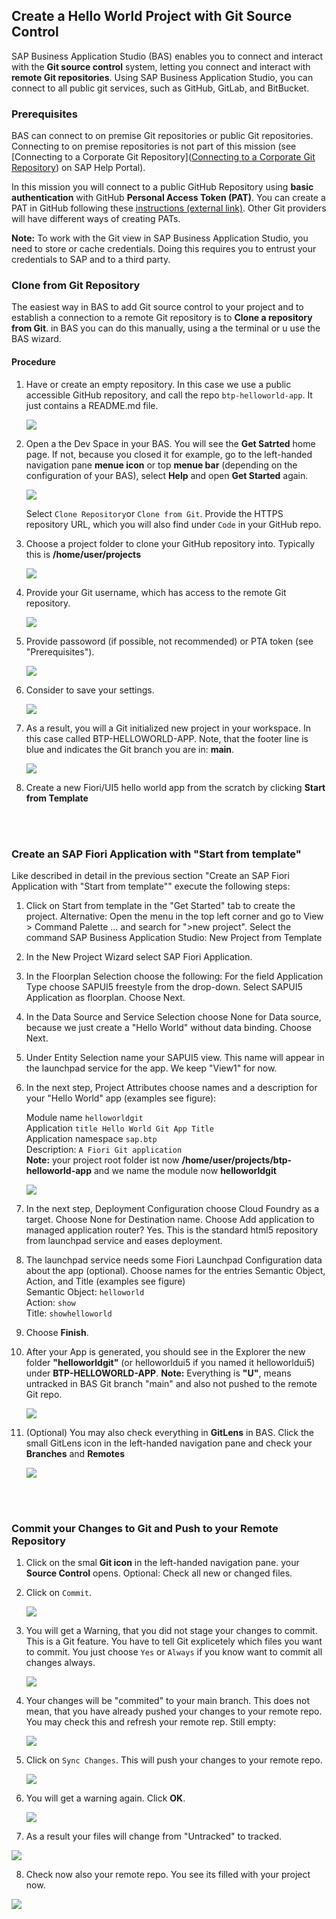 ## Create a Hello World Project with Git Source Control

SAP Business Application Studio (BAS) enables you to connect and interact with the **Git source control** system, letting you connect and interact with **remote Git repositories**.
Using SAP Business Application Studio, you can connect to all public git services, such as GitHub, GitLab, and BitBucket.

### Prerequisites

BAS can connect to on premise Git repositories or public Git repositories. Connecting to on premise repositories is not part of this mission (see [Connecting to a Corporate Git Repository]([Connecting to a Corporate Git Repository](https://help.sap.com/docs/SAP%20Business%20Application%20Studio/9d1db9835307451daa8c930fbd9ab264/d54ddfc1bc4f45b19dabfa0950799685.html?locale=en-US)) on SAP Help Portal).

In this mission you will connect to a public GitHub Repository using **basic authentication** with GitHub **Personal Access Token (PAT)**.
You can create a PAT in GitHub following these [instructions (external link)](https://docs.github.com/en/authentication/keeping-your-account-and-data-secure/creating-a-personal-access-token). Other Git providers will have different ways of creating PATs.

**Note:** To work with the Git view in SAP Business Application Studio, you need to store or cache credentials. Doing this requires you to entrust your credentials to SAP and to a third party.



### Clone from Git Repository

The easiest way in BAS to add Git source control to your project and to establish a connection to a remote Git repository is to **Clone a repository from Git**.
in BAS you can do this manually, using a the terminal or u use the BAS wizard.

#### Procedure

1. Have or create an empty repository.
In this case we use a public accessible GitHub repository, and call the repo `btp-helloworld-app`. It just contains a README.md file.

    ![](images/5_3_github_git_3_repo.png)

2. Open a the Dev Space in your BAS. You will see the **Get Satrted** home page. 
If not, because you closed it for example, go to the left-handed navigation pane **menue icon** or top **menue bar** (depending on the configuration of your BAS), select **Help** and open **Get Started** again.

    ![](images/5_1_clone_github_2.png)

    Select `Clone Repository`or `Clone from Git`.
    Provide the HTTPS repository URL, which you will also find under `Code` in your GitHub repo.

3. Choose a project folder to clone your GitHub repository into.  Typically this is **/home/user/projects**

    ![](images/5_1_clone_github_3_to.png)

4. Provide your Git username, which has access to the remote Git repository.

   ![](images/5_1_clone_github_4_to_user.png)

5. Provide passoword (if possible, not recommended) or PTA token (see "Prerequisites").

   ![](images/5_1_clone_github_5_to_token.png)

6. Consider to save your settings.

    ![](images/5_1_clone_github_6_tosave.png)

7. As a result, you will a Git initialized new project in your workspace. In this case called BTP-HELLOWORLD-APP.
Note, that the footer line is blue and indicates the Git branch you are in: **main**.

    ![](images/5_2_git_app_1.png)
    
    
8. Create a new Fiori/UI5 hello world app from the scratch by clicking **Start from Template**

<br>
<br>


### Create an SAP Fiori Application with "Start from template"

Like described in detail in the previous section "Create an SAP Fiori Application with "Start from template"" execute the following steps:

1. Click on Start from template in the "Get Started" tab to create the project. 
Alternative: Open the menu in the top left corner and go to View > Command Palette … and search for ">new project". Select the command SAP Business Application Studio: New Project from Template

2. In the New Project Wizard select SAP Fiori Application.

3. In the Floorplan Selection choose the following: 
For the field Application Type choose SAPUI5 freestyle from the drop-down. 
Select SAPUI5 Application as floorplan.
Choose Next.

4. In the Data Source and Service Selection choose None for Data source, because we just create a "Hello World" without data binding. Choose Next.
5. Under Entity Selection name your SAPUI5 view. This name will appear in the launchpad service for the app. We keep "View1" for now.
6. In the next step, Project Attributes choose names and a description for your "Hello World" app (examples see figure):

    Module name `helloworldgit` <br>
    Application `title Hello World Git App Title` <br>
    Application namespace `sap.btp` <br>
    Description: `A Fiori Git application` <br>
    **Note:** your project root folder ist now **/home/user/projects/btp-helloworld-app** and we name the module now **helloworldgit**

    ![](images/5_2_git_app_2_4.png)


7. In the next step, Deployment Configuration choose Cloud Foundry as a target.
   Choose None for Destination name.
   Choose Add application to managed application router? Yes. This is the standard html5 repository from launchpad service and eases deployment.

8. The launchpad service needs some Fiori Launchpad Configuration data about the app (optional). 
   Choose names for the entries Semantic Object, Action, and Title (examples see figure) <br>
   Semantic Object: <code>helloworld </code><br>
   Action: <code>show </code><br>
   Title: <code>showhelloworld </code> <br>

9. Choose **Finish**.

11. After your App is generated, you should see in the Explorer the new folder **"helloworldgit"** (or helloworldui5 if you named it helloworldui5) under **BTP-HELLOWORLD-APP**.
**Note:** Everything is **"U"**, means untracked in BAS Git branch "main" and also not pushed to the remote Git repo.

    ![](images/5_2_git_app_3_gen.png)


12. (Optional) You may also check everything in **GitLens** in BAS. 
    Click the small GitLens icon in the left-handed navigation pane and check your **Branches** and **Remotes**

    ![](images/5_2_git_app_4_gitlens.png)

<br>
<br>

### Commit your Changes to Git and Push to your Remote Repository

1. Click on the smal **Git icon** in the left-handed navigation pane. your **Source Control** opens.
   Optional: Check all new or changed files.

2. Click on `Commit`.

    ![](images/5_3_github_git_1_commit.png)
    
3. You will get a Warning, that you did not stage your changes to commit. This is a Git feature. You have to tell Git explicetely which files you want to commit.
   You just choose `Yes` or `Always` if you know want to commit all changes always.
   
   ![](images/5_3_github_git_2_warning.png)
   
4. Your changes will be "commited" to your main branch. This does not mean, that you have already pushed your changes to your remote repo. 
You may check this and refresh your remote rep. Still empty:
   
   ![](images/5_3_github_git_3_repo.png)
   
5. Click on `Sync Changes`. This will push your changes to your remote repo.

    ![](images/5_3_github_git_4_sync.png)
    
6. You will get a warning again. Click **OK**.

    ![](images/5_3_github_git_5_warning.png)
    
7. As a result your files will change from "Untracked" to tracked.    

 ![](images/5_3_github_git_6_tracked.png)

8. Check now also your remote repo. You see its filled with your project now.

 ![](images/5_3_github_git_7_repofull.png)
 
 
 <br>
 

